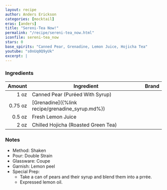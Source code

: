 ```yaml
---
layout: recipe
author: Anders Erickson
categories: [mocktail]
eras: [anders]
title: "Sereni-Tea Now!"
permalink: "/recipe/sereni-tea_now.html"
iconfile: sereni-tea_now
stars: 0
base_spirits: "Canned Pear, Grenadine, Lemon Juice, Hojicha Tea"
youtube: "s0nUq0Q9yUk"
excerpt: |
---
```


### Ingredients

|  Amount | Ingredient                                      | Brand |
| ------: | ----------------------------------------------- | ----- |
|    1 oz | Canned Pear (Puréed With Syrup)                 |
| 0.75 oz | [Grenadine]({%link recipe/grenadine_syrup.md%}) |
|  0.5 oz | Fresh Lemon Juice                               |
|    2 oz | Chilled Hojicha (Roasted Green Tea)             |

### Notes

- Method: Shaken
- Pour: Double Strain
- Glassware: Coupe
- Garnish: Lemon peel
- Special Prep:
  - Take a can of pears and their syrup and blend them into a prrée.
  - Expressed lemon oil.
